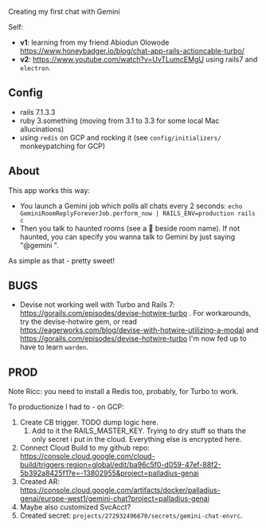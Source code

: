 
Creating my first chat with Gemini

Self:

* **v1**: learning from my friend Abiodun Olowode
https://www.honeybadger.io/blog/chat-app-rails-actioncable-turbo/
* **v2**: https://www.youtube.com/watch?v=UvTLumcEMgU using rails7 and `electron`.

## Config

* rails 7.1.3.3
* ruby 3.something (moving from 3.1 to 3.3 for some local Mac allucinations)
* using `redis` on GCP and rocking it (see `config/initializers/` monkeypatching for GCP)

## About

This app works this way:
* You launch a Gemini job which polls all chats every 2 seconds: `echo GeminiRoomReplyForeverJob.perform_now | RAILS_ENV=production rails c`
* Then you talk to haunted rooms (see a 👻 beside room name). If not haunted, you can specify you wanna talk to Gemini by just saying "@gemini <your question>".

As simple as that - pretty sweet!

## BUGS

* Devise not working well with Turbo and Rails 7: https://gorails.com/episodes/devise-hotwire-turbo . For workarounds,
try the devise-hotwire gem, or read https://eagerworks.com/blog/devise-with-hotwire-utilizing-a-modal and https://gorails.com/episodes/devise-hotwire-turbo I'm now fed up to have to learn `warden`.

## PROD

Note Ricc: you need to install a Redis too, probably, for Turbo to work.

To productionize I had to - on GCP:

1. Create CB trigger. TODO dump logic here.
     1. Add to it the RAILS_MASTER_KEY. Trying to dry stuff so thats the only secret i put in the cloud. Everything else is encrypted here.
2. Connect Cloud Build to my github repo: https://console.cloud.google.com/cloud-build/triggers;region=global/edit/ba96c5f0-d059-47ef-88f2-5b392a8425f1?e=-13802955&project=palladius-genai
3. Created AR: https://console.cloud.google.com/artifacts/docker/palladius-genai/europe-west1/gemini-chat?project=palladius-genai
4. Maybe also customized SvcAcct?
5. Created secret: `projects/272932496670/secrets/gemini-chat-envrc`.
